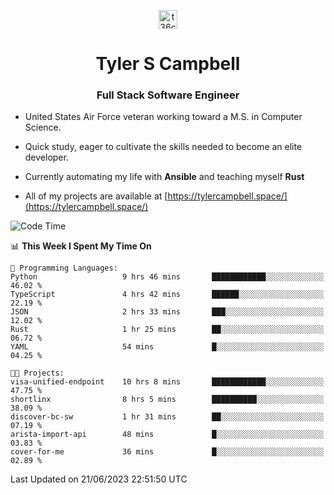 <p align="center">
<a href="https://www.linkedin.com/in/t36campbell" target="blank"><img align="center" src="https://ik.imagekit.io/t36campbell/Portfolio/linkedin.png.original_m8bbGgPh6.png" alt="t36campbell" height="30" width="30" /></a>
</p>
<h1 align="center">Tyler S Campbell</h1>
<h3 align="center">Full Stack Software Engineer</h3>

* United States Air Force veteran working toward a M.S. in Computer Science.

* Quick study, eager to cultivate the skills needed to become an elite developer.

* Currently automating my life with **Ansible** and teaching myself **Rust**

* All of my projects are available at [https://tylercampbell.space/](https://tylercampbell.space/)

<!--START_SECTION:waka-->
![Code Time](http://img.shields.io/badge/Code%20Time-2%2C586%20hrs%201%20min-blue)

📊 **This Week I Spent My Time On** 

```text
💬 Programming Languages: 
Python                   9 hrs 46 mins       ████████████░░░░░░░░░░░░░   46.02 % 
TypeScript               4 hrs 42 mins       ██████░░░░░░░░░░░░░░░░░░░   22.19 % 
JSON                     2 hrs 33 mins       ███░░░░░░░░░░░░░░░░░░░░░░   12.02 % 
Rust                     1 hr 25 mins        ██░░░░░░░░░░░░░░░░░░░░░░░   06.72 % 
YAML                     54 mins             █░░░░░░░░░░░░░░░░░░░░░░░░   04.25 % 

🐱‍💻 Projects: 
visa-unified-endpoint    10 hrs 8 mins       ████████████░░░░░░░░░░░░░   47.75 % 
shortlinx                8 hrs 5 mins        ██████████░░░░░░░░░░░░░░░   38.09 % 
discover-bc-sw           1 hr 31 mins        ██░░░░░░░░░░░░░░░░░░░░░░░   07.19 % 
arista-import-api        48 mins             █░░░░░░░░░░░░░░░░░░░░░░░░   03.83 % 
cover-for-me             36 mins             █░░░░░░░░░░░░░░░░░░░░░░░░   02.89 % 
```


 Last Updated on 21/06/2023 22:51:50 UTC
<!--END_SECTION:waka-->
